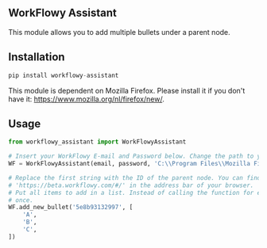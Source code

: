 ## WorkFlowy Assistant
This module allows you to add multiple bullets under a parent node.

## Installation
```python
pip install workflowy-assistant
```

This module is dependent on Mozilla Firefox. Please install it if you don't have it: https://www.mozilla.org/nl/firefox/new/.

## Usage
```python
from workflowy_assistant import WorkFlowyAssistant

# Insert your WorkFlowy E-mail and Password below. Change the path to your Firefox executable if necessary; use double backslash on Windows.
WF = WorkFlowyAssistant(email, password, 'C:\\Program Files\\Mozilla Firefox\\firefox.exe')

# Replace the first string with the ID of the parent node. You can find it if you zoom in on the parent node and copy the id after
# 'https://beta.workflowy.com/#/' in the address bar of your browser. 
# Put all items to add in a list. Instead of calling the function for every item, it is better to generate the list first and call it
# once.
WF.add_new_bullet('5e8b93132997', [
    'A',
    'B',
    'C',
])
```